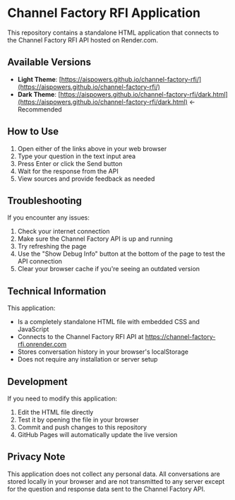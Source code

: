 # Channel Factory RFI Application

This repository contains a standalone HTML application that connects to the Channel Factory RFI API hosted on Render.com.

## Available Versions

- **Light Theme**: [https://aispowers.github.io/channel-factory-rfi/](https://aispowers.github.io/channel-factory-rfi/)
- **Dark Theme**: [https://aispowers.github.io/channel-factory-rfi/dark.html](https://aispowers.github.io/channel-factory-rfi/dark.html) ← Recommended

## How to Use

1. Open either of the links above in your web browser
2. Type your question in the text input area
3. Press Enter or click the Send button
4. Wait for the response from the API
5. View sources and provide feedback as needed

## Troubleshooting

If you encounter any issues:

1. Check your internet connection
2. Make sure the Channel Factory API is up and running
3. Try refreshing the page
4. Use the "Show Debug Info" button at the bottom of the page to test the API connection
5. Clear your browser cache if you're seeing an outdated version

## Technical Information

This application:
- Is a completely standalone HTML file with embedded CSS and JavaScript
- Connects to the Channel Factory RFI API at https://channel-factory-rfi.onrender.com
- Stores conversation history in your browser's localStorage
- Does not require any installation or server setup

## Development

If you need to modify this application:

1. Edit the HTML file directly
2. Test it by opening the file in your browser
3. Commit and push changes to this repository
4. GitHub Pages will automatically update the live version

## Privacy Note

This application does not collect any personal data. All conversations are stored locally in your browser and are not transmitted to any server except for the question and response data sent to the Channel Factory API.